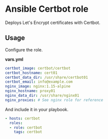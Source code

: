 # Ansible Certbot role

Deploys Let's Encrypt certificates with Certbot.

## Usage

Configure the role.

**vars.yml**

```yml
certbot_image: certbot/certbot
certbot_hostname: cert01
certbot_data_dir: /usr/share/certbot01
certbot_email: info@example.com
nginx_image: nginx:1.15-alpine
nginx_hostname: proxy01
nginx_data_dir: /usr/share/nginx01
nginx_proxies: # See nginx role for reference
```

And include it in your playbook.

```yml
- hosts: certbot
  roles:
  - role: certbot
    tags: certbot
```
